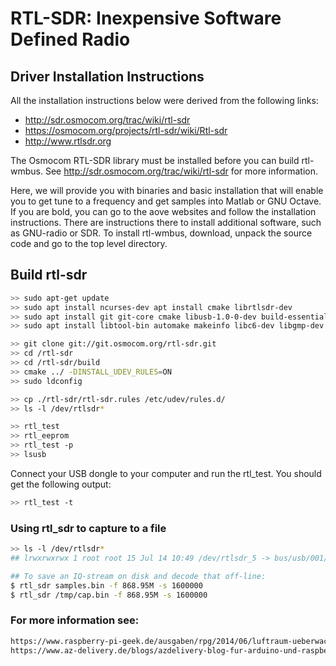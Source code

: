 

# RTL-SDR: Inexpensive Software Defined Radio

## Driver Installation Instructions

All the installation instructions below were derived from the following links:

- http://sdr.osmocom.org/trac/wiki/rtl-sdr
- https://osmocom.org/projects/rtl-sdr/wiki/Rtl-sdr
- http://www.rtlsdr.org

The Osmocom RTL-SDR library must be installed before you can build rtl-wmbus. See http://sdr.osmocom.org/trac/wiki/rtl-sdr for more information.

Here, we will provide you with binaries and basic installation that  will enable you to get tune to a frequency and get samples into Matlab or GNU Octave. If you are bold, you can go  to the aove websites and follow the installation instructions. There are instructions there to install additional software, such as  GNU-radio or SDR.  To install rtl-wmbus, download, unpack the source code and go to the top level directory. 

## Build rtl-sdr

```bash
>> sudo apt-get update
>> sudo apt install ncurses-dev apt install cmake librtlsdr-dev
>> sudo apt install git git-core cmake libusb-1.0-0-dev build-essential
>> sudo apt install libtool-bin automake makeinfo libc6-dev libgmp-dev libgmp3-dev gawk qpdf bison

>> git clone git://git.osmocom.org/rtl-sdr.git
>> cd /rtl-sdr
>> cd /rtl-sdr/build
>> cmake ../ -DINSTALL_UDEV_RULES=ON
>> sudo ldconfig

>> cp ./rtl-sdr/rtl-sdr.rules /etc/udev/rules.d/
>> ls -l /dev/rtlsdr*

>> rtl_test
>> rtl_eeprom
>> rtl_test -p
>> lsusb

```

Connect your USB dongle to your computer and run the rtl_test. You should get the following output:

```bash
>> rtl_test -t
```



### Using rtl_sdr to capture to a file

```bash
>> ls -l /dev/rtlsdr*
## lrwxrwxrwx 1 root root 15 Jul 14 10:49 /dev/rtlsdr_5 -> bus/usb/001/004

## To save an IQ-stream on disk and decode that off-line:
$ rtl_sdr samples.bin -f 868.95M -s 1600000
$ rtl_sdr /tmp/cap.bin -f 868.95M -s 1600000

```



### For more information see:

```txt
https://www.raspberry-pi-geek.de/ausgaben/rpg/2014/06/luftraum-ueberwachen-mit-dem-raspberry-pi/2/
https://www.az-delivery.de/blogs/azdelivery-blog-fur-arduino-und-raspberry-pi/raspberry-headless-setup-rtl-sdr
```



